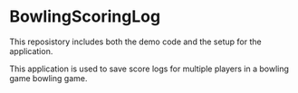 # BowlingScoringLog
This reposistory includes both the demo code and the setup for the application.

This application is used to save score logs for multiple players in a bowling game bowling game.
